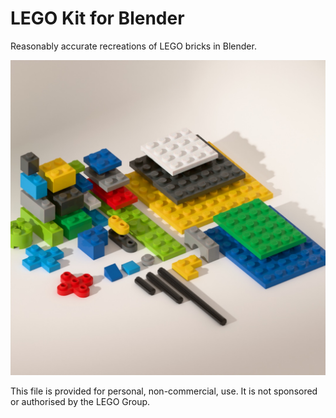 LEGO Kit for Blender
====================

Reasonably accurate recreations of LEGO bricks in Blender.

![Render](Screenshots/render.jpg)

This file is provided for personal, non-commercial, use. It is not sponsored or authorised by the LEGO Group.

